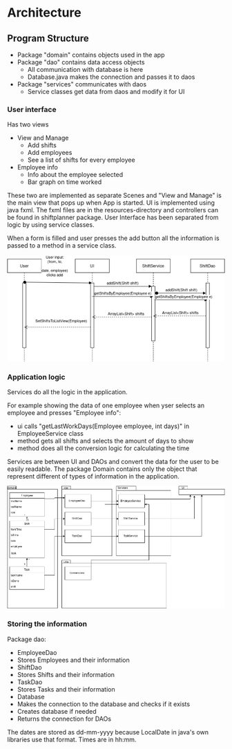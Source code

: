 # Architecture

## Program Structure

* Package "domain" contains objects used in the app
* Package "dao" contains data access objects
  * All communication with database is here
  * Database.java makes the connection and passes it to daos
* Package "services" communicates with daos 
  * Service classes get data from daos and modify it for UI

### User interface 

Has two views
  * View and Manage
    * Add shifts
    * Add employees
    * See a list of shifts for every employee
  * Employee info
    * Info about the employee selected
    * Bar graph on time worked
    
These two are implemented as separate Scenes and "View and Manage" is the main view that pops up when App is started. UI is implemented using java fxml. The fxml files are in the resources-directory and controllers can be found in shiftplanner package. User Interface has been separated from logic by using service classes.

When a form is filled and user presses the add button all the information is passed to a method in a service class. 

<img src=https://github.com/LauriKajakko/ot-harjoitustyo/blob/main/documentation/images/sequence_week5.png />

### Application logic

Services do all the logic in the application. 

For example showing the data of one employee when yser selects an employee and presses "Employee info":
 * ui calls "getLastWorkDays(Employee employee, int days)" in EmployeeService class
  * method gets all shifts and selects the amount of days to show
  * method does all the conversion logic for calculating the time


Services are between UI and DAOs and convert the data for the user to be easily readable. The package Domain contains only the object that represent different of types of information in the application.

<img src=https://github.com/LauriKajakko/ot-harjoitustyo/blob/main/documentation/images/ClassArchitecture.png />


### Storing the information

Package dao:
 * EmployeeDao
  * Stores Employees and their information
 * ShiftDao
  * Stores Shifts and their information
 * TaskDao
  * Stores Tasks and their information
 * Database
  * Makes the connection to the database and checks if it exists
  * Creates database if needed
  * Returns the connection for DAOs
  
The dates are stored as dd-mm-yyyy because LocalDate in java's own libraries use that format. Times are in hh:mm. 

 

